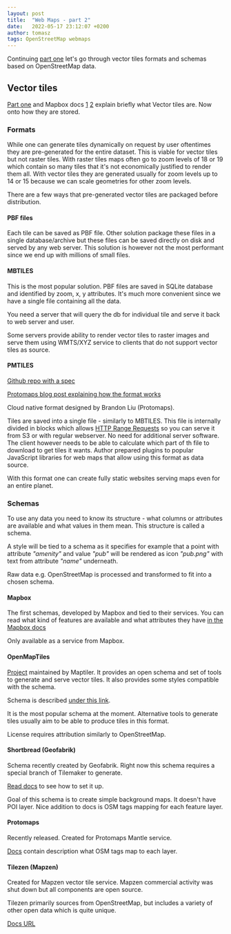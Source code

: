 ```yaml
---
layout: post
title:  "Web Maps - part 2"
date:   2022-05-17 23:12:07 +0200
author: tomasz
tags: OpenStreetMap webmaps
---
```


Continuing [part one](https://ttomasz.github.io/2022-05-05/web-maps-part-1) let's go through vector tiles formats and schemas based on OpenStreetMap data.

## Vector tiles

[Part one](https://ttomasz.github.io/2022-05-05/web-maps-part-1) and Mapbox docs [1](https://docs.mapbox.com/data/tilesets/guides/vector-tiles-introduction/) [2](https://docs.mapbox.com/data/tilesets/guides/vector-tiles-standards/) explain briefly what Vector tiles are. Now onto how they are stored.

### Formats

While one can generate tiles dynamically on request by user oftentimes they are pre-generated for the entire dataset. This is viable for vector tiles but not raster tiles. With raster tiles maps often go to zoom levels of 18 or 19 which contain so many tiles that it's not economically justified to render them all. With vector tiles they are generated usually for zoom levels up to 14 or 15 because we can scale geometries for other zoom levels.

There are a few ways that pre-generated vector tiles are packaged before distribution.

#### PBF files

Each tile can be saved as PBF file. Other solution package these files in a single database/archive but these files can be saved directly on disk and served by any web server. This solution is however not the most performant since we end up with millions of small files.

#### MBTILES

This is the most popular solution. PBF files are saved in SQLite database and identified by zoom, x, y attributes. It's much more convenient since we have a single file containing all the data.

You need a server that will query the db for individual tile and serve it back to web server and user.

Some servers provide ability to render vector tiles to raster images and serve them using WMTS/XYZ service to clients that do not support vector tiles as source.

#### PMTILES

[Github repo with a spec](https://github.com/protomaps/PMTiles)

[Protomaps blog post explaining how the format works](https://protomaps.com/blog/dynamic-maps-static-storage/)

Cloud native format designed by Brandon Liu (Protomaps).

Tiles are saved into a single file - similarly to MBTILES. This file is internally divided in blocks which allows [HTTP Range Requests](https://developer.mozilla.org/en-US/docs/Web/HTTP/Range_requests) so you can serve it from S3 or with regular webserver. No need for additional server software. The client however needs to be able to calculate which part of th file to download to get tiles it wants. Author prepared plugins to popular JavaScript libraries for web maps that allow using this format as data source.

With this format one can create fully static websites serving maps even for an entire planet.

### Schemas

To use any data you need to know its structure - what columns or attributes are available and what values in them mean. This structure is called a schema.

A style will be tied to a schema as it specifies for example that a point with attribute _"amenity"_ and value _"pub"_ will be rendered as icon _"pub.png"_ with text from attribute _"name"_ underneath.

Raw data e.g. OpenStreetMap is processed and transformed to fit into a chosen schema.

#### Mapbox

The first schemas, developed by Mapbox and tied to their services. You can read what kind of features are available and what attributes they have [in the Mapbox docs](https://docs.mapbox.com/data/tilesets/reference/)

Only available as a service from Mapbox.

#### OpenMapTiles

[Project](https://openmaptiles.org) maintained by Maptiler. It provides an open schema and set of tools to generate and serve vector tiles. It also provides some styles compatible with the schema.

Schema is described [under this link](https://openmaptiles.org/schema/).

It is the most popular schema at the moment. Alternative tools to generate tiles usually aim to be able to produce tiles in this format.

License requires attribution similarly to OpenStreetMap.

#### Shortbread (Geofabrik)

Schema recently created by Geofabrik. Right now this schema requires a special branch of Tilemaker to generate.

[Read docs](https://shortbread.geofabrik.de/) to see how to set it up.

Goal of this schema is to create simple background maps. It doesn't have POI layer. Nice addition to docs is OSM tags mapping for each feature layer.

#### Protomaps

Recently released. Created for Protomaps Mantle service.

[Docs](https://protomaps.com/docs/map-layers-tags) contain description what OSM tags map to each layer.

#### Tilezen (Mapzen)

Created for Mapzen vector tile service. Mapzen commercial activity was shut down but all components are open source.

Tilezen primarily sources from OpenStreetMap, but includes a variety of other open data which is quite unique.

[Docs URL](https://tilezen.readthedocs.io/en/latest/)
